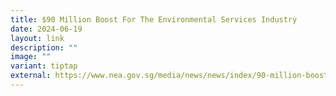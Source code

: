 ```yaml
---
title: $90 Million Boost For The Environmental Services Industry
date: 2024-06-19
layout: link
description: ""
image: ""
variant: tiptap
external: https://www.nea.gov.sg/media/news/news/index/90-million-boost-for-the-environmental-services-industry
---
```

